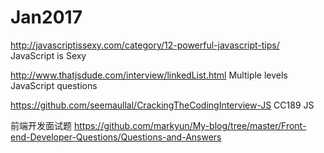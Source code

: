 # Jan2017

http://javascriptissexy.com/category/12-powerful-javascript-tips/
JavaScript is Sexy

http://www.thatjsdude.com/interview/linkedList.html
Multiple levels JavaScript questions

https://github.com/seemaullal/CrackingTheCodingInterview-JS
CC189 JS

前端开发面试题
https://github.com/markyun/My-blog/tree/master/Front-end-Developer-Questions/Questions-and-Answers
